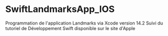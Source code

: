 # SwiftLandmarksApp_IOS

Programmation de l'application Landmarks via Xcode version 14.2
Suivi du tutoriel de Développement Swift disponible sur le site d'Apple
